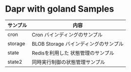# Dapr with goland Samples

| サンプル| 内容 | 
|--|--| 
| cron   | Cron バインディングのサンプル |
|storage | BLOB Storage バインディングのサンプル | 
|state   | Redisを利用した 状態管理のサンプル |
|state2  | 同時実行制御の状態管理サンプル |